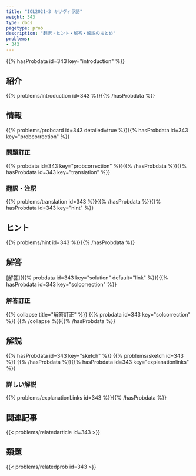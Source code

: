 ```yaml
---
title: "IOL2021-3 キリヴィラ語"
weight: 343
type: docs
pagetype: prob
description: "翻訳・ヒント・解答・解説のまとめ"
problems: 
- 343
---
```


{{% hasProbdata id=343 key="introduction" %}}

## 紹介

{{% problems/introduction id=343 %}}{{% /hasProbdata %}}

## 情報

{{% problems/probcard id=343 detailed=true %}}{{% hasProbdata id=343 key="probcorrection" %}}

### 問題訂正

{{% probdata id=343 key="probcorrection" %}}{{% /hasProbdata %}}{{% hasProbdata id=343 key="translation" %}}

### 翻訳・注釈

{{% problems/translation id=343 %}}{{% /hasProbdata %}}{{% hasProbdata id=343 key="hint" %}}

## ヒント

{{% problems/hint id=343 %}}{{% /hasProbdata %}}

## 解答

[解答]({{% probdata id=343 key="solution" default="link" %}}){{% hasProbdata id=343 key="solcorrection" %}}

### 解答訂正

{{% collapse title="解答訂正" %}}
{{% probdata id=343 key="solcorrection" %}}
{{% /collapse %}}{{% /hasProbdata %}}

## 解説

{{% hasProbdata id=343 key="sketch" %}}
{{% problems/sketch id=343 %}}
{{% /hasProbdata %}}{{% hasProbdata id=343 key="explanationlinks" %}}

### 詳しい解説

{{% problems/explanationLinks id=343 %}}{{% /hasProbdata %}}

## 関連記事

{{< problems/relatedarticle id=343 >}}

## 類題

{{< problems/relatedprob id=343 >}}
